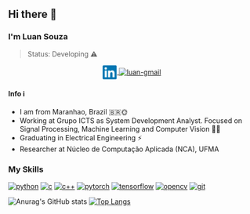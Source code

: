 ## Hi there 👋
### I'm Luan Souza
> Status: Developing ⚠️

<!-- [Snake animation](https://github.com/luansouzasilva31/luansouzasilva31/blob/main/.github/workflows/github-contribution-animation.yml) -->

<div align="center">
  <a href="https://www.linkedin.com/in/luan-de-souza-silva-75753b158/" target="_blank">
    <img align="center" alt="luan-linkedin" height="30" width="30" src="https://github.com/devicons/devicon/blob/v2.12.0/icons/linkedin/linkedin-original.svg" style="max-width:100%;">  
  </a>
  <a href="mailto:luansouzasilva31@gmail.com" target="_blank">
    <img align="center" alt="luan-gmail" height="30" width="30" src="https://img.icons8.com/color-glass/2x/gmail.png" style="max-width:100%">
  </a>
</div>

#### Info ℹ️
- I am from Maranhao, Brazil 🇧🇷🌞
- Working at Grupo ICTS as System Development Analyst. Focused on Signal Processing, Machine Learning and Computer Vision 👨‍💻
- Graduating in Electrical Engineering ⚡
- Researcher at Núcleo de Computação Aplicada (NCA), UFMA


### My Skills
<a href="https://www.python.org/"><img src="https://cdn.jsdelivr.net/gh/devicons/devicon/icons/python/python-original.svg" alt="python" width="40" height="40" style="max-width:100%;"></img></a>
<a href="https://www.gnu.org/software/gnu-c-manual/"><img src="https://cdn.jsdelivr.net/gh/devicons/devicon/icons/c/c-plain.svg" alt="c" width="40" height="40" style="max-width:100%;"></img></a>
<a href="https://isocpp.org/"><img src="https://www.cdnlogo.com/logos/c/76/c.svg" alt="c++" width=40 height=40 style="max-width:100%;"></a>
<a href="https://pytorch.org/"><img src="https://upload.wikimedia.org/wikipedia/commons/thumb/1/10/PyTorch_logo_icon.svg/496px-PyTorch_logo_icon.svg.png?20200318225611" alt="pytorch" width="40" height="40" style="max-width:100%;"></img></a>
<a href="https://www.tensorflow.org/"><img src="https://cdn.jsdelivr.net/gh/devicons/devicon/icons/tensorflow/tensorflow-original.svg" alt="tensorflow" width="40" height="40" style="max-width:100%;"></img></a>
<a href="https://opencv.org/"><img src="https://www.vectorlogo.zone/logos/opencv/opencv-icon.svg" alt="opencv" width="40" height="40" style="max-width:100%;"></img></a>
<a href="https://git-scm.com/"><img src="https://cdn.jsdelivr.net/gh/devicons/devicon/icons/git/git-original.svg" alt="git" width="40" height="40" style="max-width:100%;"></img></a>

![Anurag's GitHub stats](https://github-readme-stats.vercel.app/api?username=luansouzasilva31&show_icons=true&theme=dark)
[![Top Langs](https://github-readme-stats.vercel.app/api/top-langs/?username=luansouzasilva31&layout=compact)](https://github.com/luansouzasilva31/github-readme-stats)



